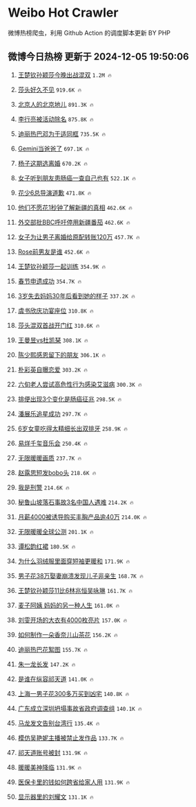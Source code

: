 # Weibo Hot Crawler 



微博热榜爬虫，利用 Github Action 的调度脚本更新 BY PHP 


## 微博今日热榜 更新于 2024-12-05 19:50:06 
1. [王楚钦孙颖莎今晚出战混双](https://s.weibo.com/weibo?q=%23%E7%8E%8B%E6%A5%9A%E9%92%A6%E5%AD%99%E9%A2%96%E8%8E%8E%E4%BB%8A%E6%99%9A%E5%87%BA%E6%88%98%E6%B7%B7%E5%8F%8C%23&t=31&band_rank=1&Refer=top) `1.2M 🔥` 

1. [莎头好久不见](https://s.weibo.com/weibo?q=%E8%8E%8E%E5%A4%B4%E5%A5%BD%E4%B9%85%E4%B8%8D%E8%A7%81&t=31&band_rank=2&Refer=top) `919.6K 🔥` 

1. [北京人的北京地儿](https://s.weibo.com/weibo?q=%23%E5%8C%97%E4%BA%AC%E4%BA%BA%E7%9A%84%E5%8C%97%E4%BA%AC%E5%9C%B0%E5%84%BF%23&t=31&band_rank=3&Refer=top) `891.3K 🔥` 

1. [李行亮被活动除名](https://s.weibo.com/weibo?q=%23%E6%9D%8E%E8%A1%8C%E4%BA%AE%E8%A2%AB%E6%B4%BB%E5%8A%A8%E9%99%A4%E5%90%8D%23&t=31&band_rank=4&Refer=top) `875.8K 🔥` 

1. [迪丽热巴邓为于适同框](https://s.weibo.com/weibo?q=%23%E8%BF%AA%E4%B8%BD%E7%83%AD%E5%B7%B4%E9%82%93%E4%B8%BA%E4%BA%8E%E9%80%82%E5%90%8C%E6%A1%86%23&t=31&band_rank=5&Refer=top) `735.5K 🔥` 

1. [Gemini当爸爸了](https://s.weibo.com/weibo?q=%23Gemini%E5%BD%93%E7%88%B8%E7%88%B8%E4%BA%86%23&t=31&band_rank=6&Refer=top) `697.1K 🔥` 

1. [杨子这期选离婚](https://s.weibo.com/weibo?q=%E6%9D%A8%E5%AD%90%E8%BF%99%E6%9C%9F%E9%80%89%E7%A6%BB%E5%A9%9A&t=31&band_rank=7&Refer=top) `670.2K 🔥` 

1. [女子听到朋友患肠癌一查自己也有](https://s.weibo.com/weibo?q=%23%E5%A5%B3%E5%AD%90%E5%90%AC%E5%88%B0%E6%9C%8B%E5%8F%8B%E6%82%A3%E8%82%A0%E7%99%8C%E4%B8%80%E6%9F%A5%E8%87%AA%E5%B7%B1%E4%B9%9F%E6%9C%89%23&t=31&band_rank=8&Refer=top) `522.1K 🔥` 

1. [花少6总导演道歉](https://s.weibo.com/weibo?q=%23%E8%8A%B1%E5%B0%916%E6%80%BB%E5%AF%BC%E6%BC%94%E9%81%93%E6%AD%89%23&t=31&band_rank=9&Refer=top) `471.8K 🔥` 

1. [他们不愿花1秒钟了解新疆的真相](https://s.weibo.com/weibo?q=%23%E4%BB%96%E4%BB%AC%E4%B8%8D%E6%84%BF%E8%8A%B11%E7%A7%92%E9%92%9F%E4%BA%86%E8%A7%A3%E6%96%B0%E7%96%86%E7%9A%84%E7%9C%9F%E7%9B%B8%23&t=31&band_rank=10&Refer=top) `462.6K 🔥` 

1. [外交部批BBC呼吁停用新疆番茄](https://s.weibo.com/weibo?q=%23%E5%A4%96%E4%BA%A4%E9%83%A8%E6%89%B9BBC%E5%91%BC%E5%90%81%E5%81%9C%E7%94%A8%E6%96%B0%E7%96%86%E7%95%AA%E8%8C%84%23&t=31&band_rank=11&Refer=top) `462.6K 🔥` 

1. [女子为让男子离婚给原配转账120万](https://s.weibo.com/weibo?q=%23%E5%A5%B3%E5%AD%90%E4%B8%BA%E8%AE%A9%E7%94%B7%E5%AD%90%E7%A6%BB%E5%A9%9A%E7%BB%99%E5%8E%9F%E9%85%8D%E8%BD%AC%E8%B4%A6120%E4%B8%87%23&t=31&band_rank=12&Refer=top) `457.7K 🔥` 

1. [Rose前男友是谁](https://s.weibo.com/weibo?q=%23Rose%E5%89%8D%E7%94%B7%E5%8F%8B%E6%98%AF%E8%B0%81%23&t=31&band_rank=13&Refer=top) `452.6K 🔥` 

1. [王楚钦孙颖莎一起训练](https://s.weibo.com/weibo?q=%E7%8E%8B%E6%A5%9A%E9%92%A6%E5%AD%99%E9%A2%96%E8%8E%8E%E4%B8%80%E8%B5%B7%E8%AE%AD%E7%BB%83&t=31&band_rank=14&Refer=top) `354.9K 🔥` 

1. [春节申遗成功](https://s.weibo.com/weibo?q=%23%E6%98%A5%E8%8A%82%E7%94%B3%E9%81%97%E6%88%90%E5%8A%9F%23&t=31&band_rank=15&Refer=top) `354.7K 🔥` 

1. [3岁失去妈妈30年后看到她的样子](https://s.weibo.com/weibo?q=%233%E5%B2%81%E5%A4%B1%E5%8E%BB%E5%A6%88%E5%A6%8830%E5%B9%B4%E5%90%8E%E7%9C%8B%E5%88%B0%E5%A5%B9%E7%9A%84%E6%A0%B7%E5%AD%90%23&t=31&band_rank=16&Refer=top) `337.2K 🔥` 

1. [虞书欣庆功宴座位](https://s.weibo.com/weibo?q=%23%E8%99%9E%E4%B9%A6%E6%AC%A3%E5%BA%86%E5%8A%9F%E5%AE%B4%E5%BA%A7%E4%BD%8D%23&t=31&band_rank=17&Refer=top) `310.8K 🔥` 

1. [莎头混双首战开门红](https://s.weibo.com/weibo?q=%23%E8%8E%8E%E5%A4%B4%E6%B7%B7%E5%8F%8C%E9%A6%96%E6%88%98%E5%BC%80%E9%97%A8%E7%BA%A2%23&t=31&band_rank=18&Refer=top) `310.6K 🔥` 

1. [王曼昱vs杜凯琹](https://s.weibo.com/weibo?q=%23%E7%8E%8B%E6%9B%BC%E6%98%B1vs%E6%9D%9C%E5%87%AF%E7%90%B9%23&t=31&band_rank=19&Refer=top) `308.1K 🔥` 

1. [陈少熙感恩留下的朋友](https://s.weibo.com/weibo?q=%23%E9%99%88%E5%B0%91%E7%86%99%E6%84%9F%E6%81%A9%E7%95%99%E4%B8%8B%E7%9A%84%E6%9C%8B%E5%8F%8B%23&t=31&band_rank=20&Refer=top) `306.1K 🔥` 

1. [朴彩英自曝恋爱](https://s.weibo.com/weibo?q=%23%E6%9C%B4%E5%BD%A9%E8%8B%B1%E8%87%AA%E6%9B%9D%E6%81%8B%E7%88%B1%23&t=31&band_rank=21&Refer=top) `303.2K 🔥` 

1. [六旬老人尝试高危性行为感染艾滋病](https://s.weibo.com/weibo?q=%23%E5%85%AD%E6%97%AC%E8%80%81%E4%BA%BA%E5%B0%9D%E8%AF%95%E9%AB%98%E5%8D%B1%E6%80%A7%E8%A1%8C%E4%B8%BA%E6%84%9F%E6%9F%93%E8%89%BE%E6%BB%8B%E7%97%85%23&t=31&band_rank=22&Refer=top) `300.3K 🔥` 

1. [排便出现3个变化是肠癌征兆](https://s.weibo.com/weibo?q=%23%E6%8E%92%E4%BE%BF%E5%87%BA%E7%8E%B03%E4%B8%AA%E5%8F%98%E5%8C%96%E6%98%AF%E8%82%A0%E7%99%8C%E5%BE%81%E5%85%86%23&t=31&band_rank=23&Refer=top) `298.5K 🔥` 

1. [潘展乐追星成功](https://s.weibo.com/weibo?q=%23%E6%BD%98%E5%B1%95%E4%B9%90%E8%BF%BD%E6%98%9F%E6%88%90%E5%8A%9F%23&t=31&band_rank=24&Refer=top) `297.7K 🔥` 

1. [6岁女童吃得太精细长出双排牙](https://s.weibo.com/weibo?q=%236%E5%B2%81%E5%A5%B3%E7%AB%A5%E5%90%83%E5%BE%97%E5%A4%AA%E7%B2%BE%E7%BB%86%E9%95%BF%E5%87%BA%E5%8F%8C%E6%8E%92%E7%89%99%23&t=31&band_rank=25&Refer=top) `258.9K 🔥` 

1. [易烊千玺音乐会](https://s.weibo.com/weibo?q=%E6%98%93%E7%83%8A%E5%8D%83%E7%8E%BA%E9%9F%B3%E4%B9%90%E4%BC%9A&t=31&band_rank=26&Refer=top) `250.4K 🔥` 

1. [无限暖暖画质](https://s.weibo.com/weibo?q=%23%E6%97%A0%E9%99%90%E6%9A%96%E6%9A%96%E7%94%BB%E8%B4%A8%23&t=31&band_rank=27&Refer=top) `237.7K 🔥` 

1. [赵露思短发bobo头](https://s.weibo.com/weibo?q=%23%E8%B5%B5%E9%9C%B2%E6%80%9D%E7%9F%AD%E5%8F%91bobo%E5%A4%B4%23&t=31&band_rank=28&Refer=top) `218.6K 🔥` 

1. [我是刑警](https://s.weibo.com/weibo?q=%E6%88%91%E6%98%AF%E5%88%91%E8%AD%A6&t=31&band_rank=29&Refer=top) `214.6K 🔥` 

1. [秘鲁山坡落石事故3名中国人遇难](https://s.weibo.com/weibo?q=%23%E7%A7%98%E9%B2%81%E5%B1%B1%E5%9D%A1%E8%90%BD%E7%9F%B3%E4%BA%8B%E6%95%853%E5%90%8D%E4%B8%AD%E5%9B%BD%E4%BA%BA%E9%81%87%E9%9A%BE%23&t=31&band_rank=30&Refer=top) `214.2K 🔥` 

1. [月薪4000被诱导购买丰胸产品逾40万](https://s.weibo.com/weibo?q=%23%E6%9C%88%E8%96%AA4000%E8%A2%AB%E8%AF%B1%E5%AF%BC%E8%B4%AD%E4%B9%B0%E4%B8%B0%E8%83%B8%E4%BA%A7%E5%93%81%E9%80%BE40%E4%B8%87%23&t=31&band_rank=31&Refer=top) `214.0K 🔥` 

1. [无限暖暖全球公测](https://s.weibo.com/weibo?q=%23%E6%97%A0%E9%99%90%E6%9A%96%E6%9A%96%E5%85%A8%E7%90%83%E5%85%AC%E6%B5%8B%23&t=31&band_rank=32&Refer=top) `201.1K 🔥` 

1. [谭松韵红裙](https://s.weibo.com/weibo?q=%23%E8%B0%AD%E6%9D%BE%E9%9F%B5%E7%BA%A2%E8%A3%99%23&t=31&band_rank=33&Refer=top) `180.5K 🔥` 

1. [为什么羽绒服里面穿短袖更暖和](https://s.weibo.com/weibo?q=%23%E4%B8%BA%E4%BB%80%E4%B9%88%E7%BE%BD%E7%BB%92%E6%9C%8D%E9%87%8C%E9%9D%A2%E7%A9%BF%E7%9F%AD%E8%A2%96%E6%9B%B4%E6%9A%96%E5%92%8C%23&t=31&band_rank=34&Refer=top) `171.9K 🔥` 

1. [男子花38万娶妻崩溃发现儿子非亲生](https://s.weibo.com/weibo?q=%23%E7%94%B7%E5%AD%90%E8%8A%B138%E4%B8%87%E5%A8%B6%E5%A6%BB%E5%B4%A9%E6%BA%83%E5%8F%91%E7%8E%B0%E5%84%BF%E5%AD%90%E9%9D%9E%E4%BA%B2%E7%94%9F%23&t=31&band_rank=35&Refer=top) `168.7K 🔥` 

1. [王楚钦孙颖莎11比6林兆恒吴咏琳](https://s.weibo.com/weibo?q=%23%E7%8E%8B%E6%A5%9A%E9%92%A6%E5%AD%99%E9%A2%96%E8%8E%8E11%E6%AF%946%E6%9E%97%E5%85%86%E6%81%92%E5%90%B4%E5%92%8F%E7%90%B3%23&t=31&band_rank=36&Refer=top) `161.7K 🔥` 

1. [麦子阿姨 妈妈的另一种人生](https://s.weibo.com/weibo?q=%E9%BA%A6%E5%AD%90%E9%98%BF%E5%A7%A8%20%E5%A6%88%E5%A6%88%E7%9A%84%E5%8F%A6%E4%B8%80%E7%A7%8D%E4%BA%BA%E7%94%9F&t=31&band_rank=37&Refer=top) `161.0K 🔥` 

1. [刘雯开场的大衣有4000枚亮片](https://s.weibo.com/weibo?q=%E5%88%98%E9%9B%AF%E5%BC%80%E5%9C%BA%E7%9A%84%E5%A4%A7%E8%A1%A3%E6%9C%894000%E6%9E%9A%E4%BA%AE%E7%89%87&t=31&band_rank=38&Refer=top) `157.0K 🔥` 

1. [如何制作一朵香奈儿山茶花](https://s.weibo.com/weibo?q=%E5%A6%82%E4%BD%95%E5%88%B6%E4%BD%9C%E4%B8%80%E6%9C%B5%E9%A6%99%E5%A5%88%E5%84%BF%E5%B1%B1%E8%8C%B6%E8%8A%B1&t=31&band_rank=39&Refer=top) `156.2K 🔥` 

1. [迪丽热巴花絮图](https://s.weibo.com/weibo?q=%E8%BF%AA%E4%B8%BD%E7%83%AD%E5%B7%B4%E8%8A%B1%E7%B5%AE%E5%9B%BE&t=31&band_rank=40&Refer=top) `155.7K 🔥` 

1. [朱一龙长发](https://s.weibo.com/weibo?q=%E6%9C%B1%E4%B8%80%E9%BE%99%E9%95%BF%E5%8F%91&t=31&band_rank=41&Refer=top) `147.2K 🔥` 

1. [是谁在纵容祁天道](https://s.weibo.com/weibo?q=%23%E6%98%AF%E8%B0%81%E5%9C%A8%E7%BA%B5%E5%AE%B9%E7%A5%81%E5%A4%A9%E9%81%93%23&t=31&band_rank=42&Refer=top) `141.0K 🔥` 

1. [上海一男子花300多万买到凶宅](https://s.weibo.com/weibo?q=%23%E4%B8%8A%E6%B5%B7%E4%B8%80%E7%94%B7%E5%AD%90%E8%8A%B1300%E5%A4%9A%E4%B8%87%E4%B9%B0%E5%88%B0%E5%87%B6%E5%AE%85%23&t=31&band_rank=43&Refer=top) `140.8K 🔥` 

1. [广东成立深圳坍塌事故省政府调查组](https://s.weibo.com/weibo?q=%E5%B9%BF%E4%B8%9C%E6%88%90%E7%AB%8B%E6%B7%B1%E5%9C%B3%E5%9D%8D%E5%A1%8C%E4%BA%8B%E6%95%85%E7%9C%81%E6%94%BF%E5%BA%9C%E8%B0%83%E6%9F%A5%E7%BB%84&t=31&band_rank=44&Refer=top) `140.1K 🔥` 

1. [马龙发文告别台湾行](https://s.weibo.com/weibo?q=%E9%A9%AC%E9%BE%99%E5%8F%91%E6%96%87%E5%91%8A%E5%88%AB%E5%8F%B0%E6%B9%BE%E8%A1%8C&t=31&band_rank=45&Refer=top) `135.4K 🔥` 

1. [模仿吴艳妮主播被禁止发作品](https://s.weibo.com/weibo?q=%23%E6%A8%A1%E4%BB%BF%E5%90%B4%E8%89%B3%E5%A6%AE%E4%B8%BB%E6%92%AD%E8%A2%AB%E7%A6%81%E6%AD%A2%E5%8F%91%E4%BD%9C%E5%93%81%23&t=31&band_rank=46&Refer=top) `133.7K 🔥` 

1. [祁天道账号被封](https://s.weibo.com/weibo?q=%23%E7%A5%81%E5%A4%A9%E9%81%93%E8%B4%A6%E5%8F%B7%E8%A2%AB%E5%B0%81%23&t=31&band_rank=47&Refer=top) `131.9K 🔥` 

1. [暖暖美神降临](https://s.weibo.com/weibo?q=%E6%9A%96%E6%9A%96%E7%BE%8E%E7%A5%9E%E9%99%8D%E4%B8%B4&t=31&band_rank=48&Refer=top) `131.9K 🔥` 

1. [医保卡里的钱如何跨省给家人用](https://s.weibo.com/weibo?q=%23%E5%8C%BB%E4%BF%9D%E5%8D%A1%E9%87%8C%E7%9A%84%E9%92%B1%E5%A6%82%E4%BD%95%E8%B7%A8%E7%9C%81%E7%BB%99%E5%AE%B6%E4%BA%BA%E7%94%A8%23&t=31&band_rank=49&Refer=top) `131.9K 🔥` 

1. [显示器里的刘耀文](https://s.weibo.com/weibo?q=%23%E6%98%BE%E7%A4%BA%E5%99%A8%E9%87%8C%E7%9A%84%E5%88%98%E8%80%80%E6%96%87%23&t=31&band_rank=50&Refer=top) `131.1K 🔥` 

